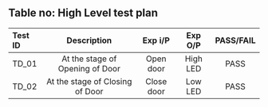 
## Table no: High Level test plan

|**Test ID**|**Description**|**Exp i/P**|**Exp O/P**|**PASS/FAIL**|
| :- | :-: | :-: | :-: | :-: |
|TD\_01|At the stage of Opening of Door|Open door|High LED|PASS|
|TD\_02|At the stage of Closing of Door|Close door|Low LED|PASS|

